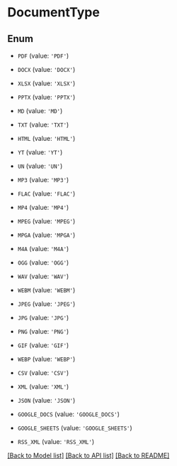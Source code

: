 # DocumentType


## Enum

* `PDF` (value: `'PDF'`)

* `DOCX` (value: `'DOCX'`)

* `XLSX` (value: `'XLSX'`)

* `PPTX` (value: `'PPTX'`)

* `MD` (value: `'MD'`)

* `TXT` (value: `'TXT'`)

* `HTML` (value: `'HTML'`)

* `YT` (value: `'YT'`)

* `UN` (value: `'UN'`)

* `MP3` (value: `'MP3'`)

* `FLAC` (value: `'FLAC'`)

* `MP4` (value: `'MP4'`)

* `MPEG` (value: `'MPEG'`)

* `MPGA` (value: `'MPGA'`)

* `M4A` (value: `'M4A'`)

* `OGG` (value: `'OGG'`)

* `WAV` (value: `'WAV'`)

* `WEBM` (value: `'WEBM'`)

* `JPEG` (value: `'JPEG'`)

* `JPG` (value: `'JPG'`)

* `PNG` (value: `'PNG'`)

* `GIF` (value: `'GIF'`)

* `WEBP` (value: `'WEBP'`)

* `CSV` (value: `'CSV'`)

* `XML` (value: `'XML'`)

* `JSON` (value: `'JSON'`)

* `GOOGLE_DOCS` (value: `'GOOGLE_DOCS'`)

* `GOOGLE_SHEETS` (value: `'GOOGLE_SHEETS'`)

* `RSS_XML` (value: `'RSS_XML'`)

[[Back to Model list]](../README.md#documentation-for-models) [[Back to API list]](../README.md#documentation-for-api-endpoints) [[Back to README]](../README.md)


